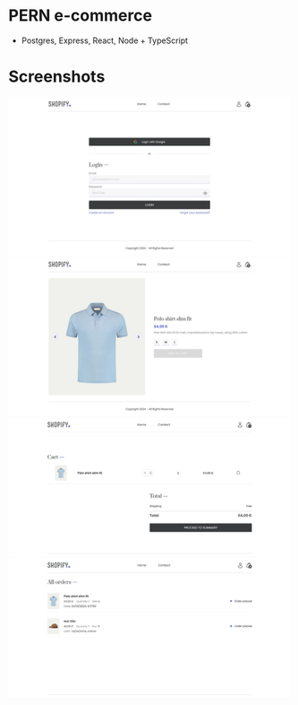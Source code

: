 # PERN e-commerce
- Postgres, Express, React, Node + TypeScript

# Screenshots
<img src="./screenshots/login.jpg">
<img src="./screenshots/product.jpg">
<img src="./screenshots/cart.jpg">
<img src="./screenshots/orders.jpg">
